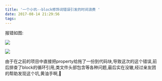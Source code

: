 ```yaml
---
title: '一个小坑--block修饰词错误引发的时间浪费 '
date: 2017-08-14 21:29:56
tags:
---
```

报错如图:

![](http://ostglltzu.bkt.clouddn.com/17-8-14/10927584.jpg)

![](http://ostglltzu.bkt.clouddn.com/17-8-14/3479218.jpg)

由于在之前的项目中直接把property给拖了一份到代码块,导致这次的这个错误,前后排查了block的循环引用,类文件头部包含等各种问题,最后实在没辙,经过亲友团的帮助发现这个坑,黄油手啊,🐽